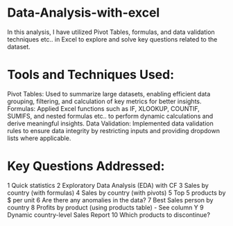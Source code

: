 # Data-Analysis-with-excel

In this analysis, I have utilized Pivot Tables, formulas, and data validation techniques etc.. in Excel to explore and solve key questions related to the dataset.

# Tools and Techniques Used:
Pivot Tables: Used to summarize large datasets, enabling efficient data grouping, filtering, and calculation of key metrics for better insights.
Formulas: Applied Excel functions such as IF, XLOOKUP, COUNTIF, SUMIFS, and nested formulas etc.. to perform dynamic calculations and derive meaningful insights.
Data Validation: Implemented data validation rules to ensure data integrity by restricting inputs and providing dropdown lists where applicable.
# Key Questions Addressed:
1	Quick statistics
2	Exploratory Data Analysis (EDA) with CF
3	Sales by country (with formulas)
4	Sales by country (with pivots)
5	Top 5 products by $ per unit
6	Are there any anomalies in the data?
7	Best Sales person by country
8	Profits by product (using products table) - See column Y
9	Dynamic country-level Sales Report
10	Which products to discontinue?
